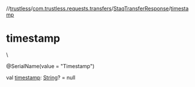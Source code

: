 //[trustless](../../../index.md)/[com.trustless.requests.transfers](../index.md)/[StaqTransferResponse](index.md)/[timestamp](timestamp.md)

# timestamp

\

@SerialName(value = &quot;Timestamp&quot;)

val [timestamp](timestamp.md): [String](https://kotlinlang.org/api/latest/jvm/stdlib/kotlin/-string/index.html)? = null
